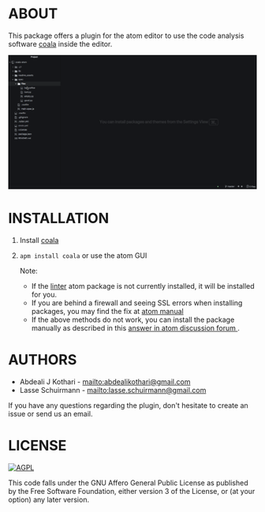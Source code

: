 # ABOUT

This package offers a plugin for the atom editor to use the code analysis
software [coala](https://github.com/coala/coala) inside the
editor.

![coala Atom](./readme_assets/coalaatom.gif)

# INSTALLATION

1. Install [coala](https://github.com/coala/coala)
2. `apm install coala` or use the atom GUI

   Note:

   - If the [linter](https://github.com/steelbrain/linter) atom package is not currently installed, it will be installed for you.
   - If you are behind a firewall and seeing SSL errors when installing packages, you may find the fix at [atom manual](http://flight-manual.atom.io/getting-started/sections/installing-atom/#setting-up-a-proxy)
   - If the above methods do not work, you can install the package manually as described in this [answer in atom discussion forum ](https://discuss.atom.io/t/manually-install-package/9251/14).

# AUTHORS

- Abdeali J Kothari - <mailto:abdealikothari@gmail.com>
- Lasse Schuirmann - <mailto:lasse.schuirmann@gmail.com>

If you have any questions regarding the plugin, don't hesitate
to create an issue or send us an email.

# LICENSE

[![AGPL](https://img.shields.io/github/license/coala/coala.svg)](https://www.gnu.org/licenses/agpl-3.0.html)

This code falls under the GNU Affero General Public License as
published by the Free Software Foundation, either version 3 of
the License, or (at your option) any later version.
